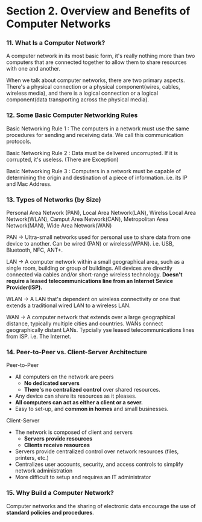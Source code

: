 # Section 2. Overview and Benefits of Computer Networks

### 11. What Is a Computer Network?

A computer network in its most basic form, it's really nothing more than two computers that are connected together to allow them to share resources with one and another.

When we talk about computer networks, there are two primary aspects. There's a physical connection or a physical component(wires, cables, wireless media), and there is a logical connection or a logical component(data transporting across the physical media).


### 12. Some Basic Computer Networking Rules

Basic Networking Rule 1 : The computers in a network must use the same procedures for sending and receiving data. We call this communication protocols.

Basic Networking Rule 2 : Data must be delivered uncorrupted. If it is corrupted, it's useless. (There are Exception)

Basic Networking Rule 3 : Computers in a network must be capable of determining the origin and destination of a piece of information. i.e. its IP and Mac Address.

### 13. Types of Networks (by Size)

Personal Area Network (PAN), Local Area Network(LAN), Wirelss Local Area Network(WLAN), Camput Area Network(CAN), Metropolitan Area Network(MAN), Wide Area Network(WAN)

PAN -> Ultra-small networks used for personal use to share data from one device to another. Can be wired (PAN) or wireless(WPAN). i.e. USB, Bluetooth, NFC, ANT+.

LAN -> A computer network within a small geographical area, such as a single room, building or group of buildings. All devices are directily connected via cables and/or short-range wireless technology. **Doesn't require a leased telecommunications line from an Internet Sevice Provider(ISP).**

WLAN -> A LAN that's dependent on wireless connectivity or one that extends a traditional wired LAN to a wireless LAN.  

WAN -> A computer network that extends over a large geographical distance, typically multiple cities and countries. WANs connect geographically distant LANs. Typcially yse leased telecommunications lines from ISP. i.e. The Internet.

### 14. Peer-to-Peer vs. Client-Server Architecture

Peer-to-Peer

- All computers on the network are peers
  - **No dedicated servers**
  - **There's no centralized control** over shared resources.
- Any device can share its resources as it pleases.
- **All computers can act as either a client or a sever.**
- Easy to set-up, and **common in homes** and small businesses. 

Client-Server

- The network is composed of client and servers
  - **Servers provide resources**
  - **Clients receive resources**
- Servers provide centralized control over network resources (files, printers, etc.)
- Centralizes user accounts, security, and access controls to simplify network administration
- More difficult to setup and requires an IT administrator

### 15. Why Build a Computer Network?

Computer networks and the sharing of electronic data encourage the use of **standard policies and procedures**.



